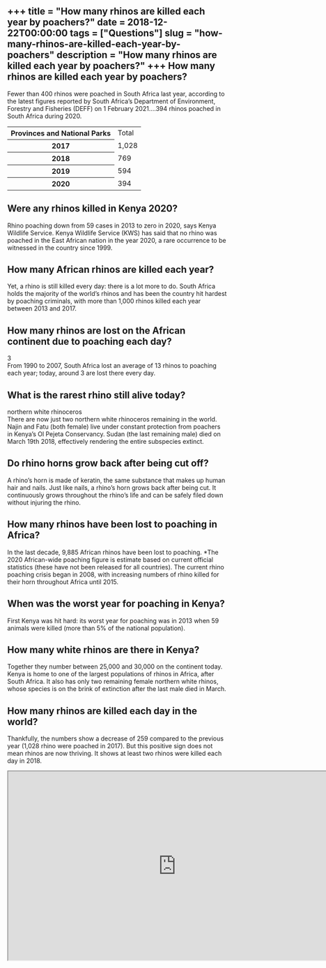 +++
title = "How many rhinos are killed each year by poachers?"
date = 2018-12-22T00:00:00
tags = ["Questions"]
slug = "how-many-rhinos-are-killed-each-year-by-poachers"
description = "How many rhinos are killed each year by poachers?"
+++
How many rhinos are killed each year by poachers?
-------------------------------------------------

Fewer than 400 rhinos were poached in South Africa last year, according to the latest figures reported by South Africa’s Department of Environment, Forestry and Fisheries (DEFF) on 1 February 2021….394 rhinos poached in South Africa during 2020.

<table><tr><th>Provinces and National Parks</th><td>Total</td></tr><tr><th>2017</th><td>1,028</td></tr><tr><th>2018</th><td>769</td></tr><tr><th>2019</th><td>594</td></tr><tr><th>2020</th><td>394</td></tr></table>

Were any rhinos killed in Kenya 2020?
-------------------------------------

Rhino poaching down from 59 cases in 2013 to zero in 2020, says Kenya Wildlife Service. Kenya Wildlife Service (KWS) has said that no rhino was poached in the East African nation in the year 2020, a rare occurrence to be witnessed in the country since 1999.

How many African rhinos are killed each year?
---------------------------------------------

Yet, a rhino is still killed every day: there is a lot more to do. South Africa holds the majority of the world’s rhinos and has been the country hit hardest by poaching criminals, with more than 1,000 rhinos killed each year between 2013 and 2017.

How many rhinos are lost on the African continent due to poaching each day?
---------------------------------------------------------------------------

3  
From 1990 to 2007, South Africa lost an average of 13 rhinos to poaching each year; today, around 3 are lost there every day.

What is the rarest rhino still alive today?
-------------------------------------------

northern white rhinoceros  
There are now just two northern white rhinoceros remaining in the world. Najin and Fatu (both female) live under constant protection from poachers in Kenya’s Ol Pejeta Conservancy. Sudan (the last remaining male) died on March 19th 2018, effectively rendering the entire subspecies extinct.

Do rhino horns grow back after being cut off?
---------------------------------------------

A rhino’s horn is made of keratin, the same substance that makes up human hair and nails. Just like nails, a rhino’s horn grows back after being cut. It continuously grows throughout the rhino’s life and can be safely filed down without injuring the rhino.

How many rhinos have been lost to poaching in Africa?
-----------------------------------------------------

In the last decade, 9,885 African rhinos have been lost to poaching. \*The 2020 African-wide poaching figure is estimate based on current official statistics (these have not been released for all countries). The current rhino poaching crisis began in 2008, with increasing numbers of rhino killed for their horn throughout Africa until 2015.

When was the worst year for poaching in Kenya?
----------------------------------------------

First Kenya was hit hard: its worst year for poaching was in 2013 when 59 animals were killed (more than 5% of the national population).

How many white rhinos are there in Kenya?
-----------------------------------------

Together they number between 25,000 and 30,000 on the continent today. Kenya is home to one of the largest populations of rhinos in Africa, after South Africa. It also has only two remaining female northern white rhinos, whose species is on the brink of extinction after the last male died in March.

How many rhinos are killed each day in the world?
-------------------------------------------------

Thankfully, the numbers show a decrease of 259 compared to the previous year (1,028 rhino were poached in 2017). But this positive sign does not mean rhinos are now thriving. It shows at least two rhinos were killed each day in 2018.

<iframe allow="accelerometer; autoplay; clipboard-write; encrypted-media; gyroscope; picture-in-picture" allowfullscreen="" class="__youtube_prefs__  epyt-is-override  no-lazyload" data-no-lazy="1" data-origheight="433" data-origwidth="770" data-skipgform_ajax_framebjll="" height="433" id="_ytid_14169" loading="lazy" src="https://www.youtube.com/embed/kN8B9GYICVU?enablejsapi=1&autoplay=0&cc_load_policy=0&cc_lang_pref=&iv_load_policy=1&loop=0&modestbranding=0&rel=1&fs=1&playsinline=0&autohide=2&theme=dark&color=red&controls=1&" title="YouTube player" width="770"></iframe>